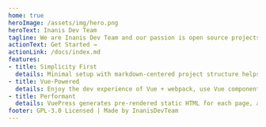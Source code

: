 ```yaml
---
home: true
heroImage: /assets/img/hero.png
heroText: Inanis Dev Team
tagline: We are Inanis Dev Team and our passion is open source projects
actionText: Get Started →
actionLink: /docs/index.md
features:
- title: Simplicity First
  details: Minimal setup with markdown-centered project structure helps you focus on writing.
- title: Vue-Powered
  details: Enjoy the dev experience of Vue + webpack, use Vue components in markdown, and develop custom themes with Vue.
- title: Performant
  details: VuePress generates pre-rendered static HTML for each page, and runs as an SPA once a page is loaded.
footer: GPL-3.0 Licensed | Made by InanisDevTeam
---
```



